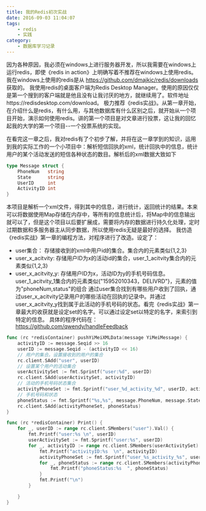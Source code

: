 ```yaml
---
title: 我的Redis初次实战
date: 2016-09-03 11:04:07
tags:
    - redis
    - 实践
category:
    - 数据库学习记录
---
```

因为各种原因，我必须在windows上进行服务器开发，所以我需要在windows上运行redis，即使《redis in action》上明确写着不推荐在windows上使用redis。
我在windows上使用的redis是从 https://github.com/dmajkic/redis/downloads 获取的。
我使用redis的桌面客户端为Redis Desktop Manager。使用的原因仅仅是第一个搜到的客户端就是他且没有让我讨厌的地方，就继续用了。软件地址https://redisdesktop.com/download。
极力推荐《redis实战》。从第一章开始，在介绍什么是redis，有什么用，与其他数据库有什么区别之后，就开始从一个项目开始，演示如何使用redis。讲的第一个项目是对文章进行投票，这让我的回忆起我的大学的第一个项目--一个投票系统的实现。
<!-- more -->
在看完这一章之后，我对redis有了个初步了解，并将在这一章学到的知识，运用到我的实际工作的一个小项目中：解析短信回执的xml，统计回执中的信息，统计用户的某个活动发送的短信各种状态的数目。解析后的xml数据大致如下
``` go
type Message struct {
    PhoneNum   string
    State      string
    UserID     int
    ActivityID int
}
```
本项目是解析一个xml文件，得到其中的信息，进行统计，返回统计的结果。本来可以将数据使用Map存储在内存中，等所有的信息统计后，将Map中的信息输出就可以了，但是这个项目以后要扩展成，需要将内存的数据进行持久化处理，定时过期数据和多服务器主从同步数据，所以使用redis无疑是最好的选择。
我仿造《redis实战》第一章的编程方法，对程序进行了改造。设定了：
- user集合： 存储接收到的xml中用户id的集合。集合内的元素类似{1,2,3}
- user_x_acitvity: 存储用户ID为x的活动id的集合，user_1_acitvity集合内的元素类似{1,2,3}
- user_x_acitvity_y: 存储用户ID为x，活动ID为y的手机号码信息。user_1_acitvity_1集合内的元素类似{"15952010343，DELIVRD"}，元素的值为"phoneNum,status"的组合
通过user集合找到有哪些用户收到了回执，通过user_x_acitvity记录用户的哪些活动在回执的记录中。并通过user_x_acitvity_y找到属于此活动的手机号码的状态。看完《redis实战》第一章最大的收获就是设定set的名字。可以通过设定set以特定的名字，来索引到特定的信息。
具体的程序代码在：https://github.com/qwendy/handleFeedback
``` go
func (rc *redisContainer) pushYiMeiXMLData(message YiMeiMessage) {
    activityID := message.Seqid >> 16
    userID := message.Seqid - (activityID << 16)
    // 用户的集合。设置接收到的用户的集合
    rc.client.SAdd("user", userID)
    // 设置某个用户的活动集合
    userActivitySet := fmt.Sprintf("user:%d", userID)
    rc.client.SAdd(userActivitySet, activityID)
    // 活动的手机号码状态集合
    activityPhoneSet := fmt.Sprintf("user_%d_activity_%d", userID, activityID)
    // 手机号码和状态
    phoneStatus := fmt.Sprintf("%s,%s", message.PhoneNum, message.State)
    rc.client.SAdd(activityPhoneSet, phoneStatus)
}

func (rc *redisContainer) Print() {
    for _, userID := range rc.client.SMembers("user").Val() {
        fmt.Printf("user:%s \n", userID)
        userActivitySet := fmt.Sprintf("user:%s", userID)
        for _, activityID := range rc.client.SMembers(userActivitySet).Val() {
            fmt.Printf("activityID:%s  \n", activityID)
            activityPhoneSet := fmt.Sprintf("user_%s_activity_%s", userID, activityID)
            for _, phoneStatus := range rc.client.SMembers(activityPhoneSet).Val() {
                fmt.Printf("phoneStatus:%s  ", phoneStatus)
            }
            fmt.Printf("\n")
        }

    }
}
```
